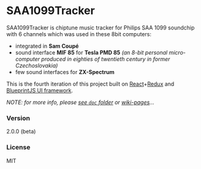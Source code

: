 # SAA1099Tracker

SAA1099Tracker is chiptune music tracker for Philips SAA 1099 soundchip with 6 channels which was used in these 8bit computers:
  - integrated in **Sam Coupé**
  - sound interface **MIF 85** for **Tesla PMD 85** _(an 8-bit personal micro-computer produced in eighties of twentieth century in former Czechoslovakia)_
  - few sound interfaces for **ZX-Spectrum**

This is the fourth iteration of this project built on [React](https://reactjs.org/)+[Redux](https://redux.js.org) and [BlueprintJS UI framework](https://blueprintjs.com).

_NOTE: for more info, please [see `doc` folder](doc) or [wiki-pages](https://github.com/mborik/SAA1099Tracker/wiki)..._

### Version
2.0.0 (beta)

### License
MIT
